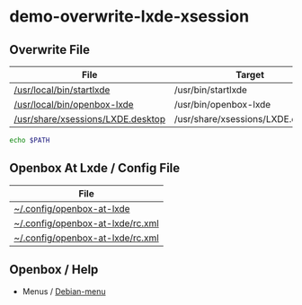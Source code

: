 
# demo-overwrite-lxde-xsession

## Overwrite File

| File | Target |
| --- | --- |
| [/usr/local/bin/startlxde](asset/overlay/usr/local/bin/startlxde ) | /usr/bin/startlxde |
| [/usr/local/bin/openbox-lxde](asset/overlay/usr/local/bin/openbox-lxde) | /usr/bin/openbox-lxde |
| [/usr/share/xsessions/LXDE.desktop](asset/overlay/usr/share/xsessions/LXDE.desktop) | /usr/share/xsessions/LXDE.desktop |

``` sh
echo $PATH
```

## Openbox At Lxde / Config File

| File |
| --- |
| [~/.config/openbox-at-lxde](asset/overlay/skel/.config/openbox-at-lxde) |
| [~/.config/openbox-at-lxde/rc.xml](asset/overlay/skel/.config/openbox-at-lxde/rc.xml) |
| [~/.config/openbox-at-lxde/rc.xml](asset/overlay/skel/.config/openbox-at-lxde/menu.xml) |


## Openbox / Help

* Menus / [Debian-menu](http://openbox.org/wiki/Help:Menus/Debian-menu)
